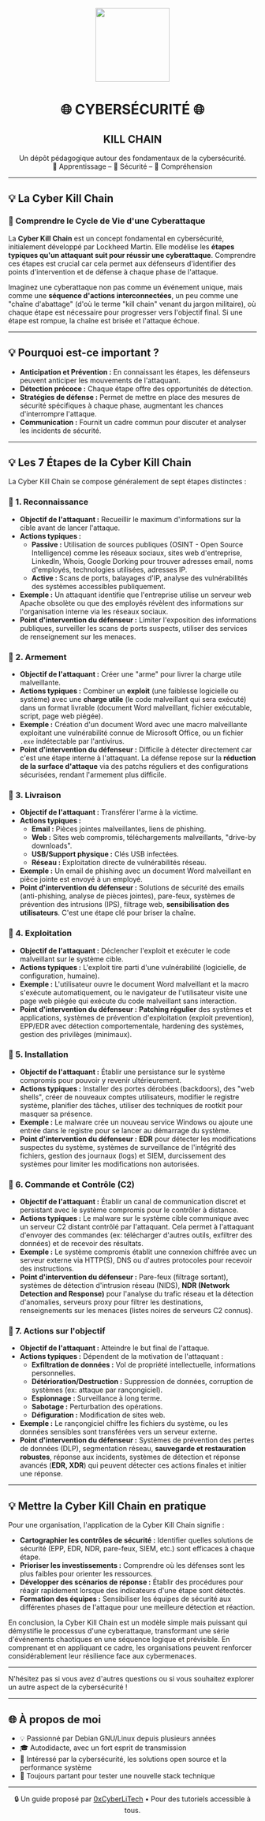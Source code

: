<p align="center">
  <img src="https://avatars.githubusercontent.com/u/167217017?s=400&u=d983b9423c4eb8cdb9bfe8b14f505be5c894d6bc&v=4" width="150" />
</p>

<h1 align="center">🌐 CYBERSÉCURITÉ 🌐</h1>
<h2 align="center"> KILL CHAIN</h2>

<p align="center">
  Un dépôt pédagogique autour des fondamentaux de la cybersécurité.<br>
  📘 Apprentissage – 🔐 Sécurité – 🧠 Compréhension
</p>

---
<h2 align="left">💡 La Cyber Kill Chain</h2>
<h3 align="left">👋 Comprendre le Cycle de Vie d'une Cyberattaque</h3>

La **Cyber Kill Chain** est un concept fondamental en cybersécurité, initialement développé par Lockheed Martin. Elle modélise les **étapes typiques qu'un attaquant suit pour réussir une cyberattaque**. Comprendre ces étapes est crucial car cela permet aux défenseurs d'identifier des points d'intervention et de défense à chaque phase de l'attaque.

Imaginez une cyberattaque non pas comme un événement unique, mais comme une **séquence d'actions interconnectées**, un peu comme une "chaîne d'abattage" (d'où le terme "kill chain" venant du jargon militaire), où chaque étape est nécessaire pour progresser vers l'objectif final. Si une étape est rompue, la chaîne est brisée et l'attaque échoue.

---
<h2 align="left">💡 Pourquoi est-ce important ?</h2>

* **Anticipation et Prévention :** En connaissant les étapes, les défenseurs peuvent anticiper les mouvements de l'attaquant.
* **Détection précoce :** Chaque étape offre des opportunités de détection.
* **Stratégies de défense :** Permet de mettre en place des mesures de sécurité spécifiques à chaque phase, augmentant les chances d'interrompre l'attaque.
* **Communication :** Fournit un cadre commun pour discuter et analyser les incidents de sécurité.

---
<h2 align="left">💡 Les 7 Étapes de la Cyber Kill Chain</h2>

La Cyber Kill Chain se compose généralement de sept étapes distinctes :

<h3 align="left">👋 1. Reconnaissance</h3>

* **Objectif de l'attaquant :** Recueillir le maximum d'informations sur la cible avant de lancer l'attaque.
* **Actions typiques :**
    * **Passive :** Utilisation de sources publiques (OSINT - Open Source Intelligence) comme les réseaux sociaux, sites web d'entreprise, LinkedIn, Whois, Google Dorking pour trouver adresses email, noms d'employés, technologies utilisées, adresses IP.
    * **Active :** Scans de ports, balayages d'IP, analyse des vulnérabilités des systèmes accessibles publiquement.
* **Exemple :** Un attaquant identifie que l'entreprise utilise un serveur web Apache obsolète ou que des employés révèlent des informations sur l'organisation interne via les réseaux sociaux.
* **Point d'intervention du défenseur :** Limiter l'exposition des informations publiques, surveiller les scans de ports suspects, utiliser des services de renseignement sur les menaces.

<h3 align="left">👋 2. Armement</h3>

* **Objectif de l'attaquant :** Créer une "arme" pour livrer la charge utile malveillante.
* **Actions typiques :** Combiner un **exploit** (une faiblesse logicielle ou système) avec une **charge utile** (le code malveillant qui sera exécuté) dans un format livrable (document Word malveillant, fichier exécutable, script, page web piégée).
* **Exemple :** Création d'un document Word avec une macro malveillante exploitant une vulnérabilité connue de Microsoft Office, ou un fichier `.exe` indétectable par l'antivirus.
* **Point d'intervention du défenseur :** Difficile à détecter directement car c'est une étape interne à l'attaquant. La défense repose sur la **réduction de la surface d'attaque** via des patchs réguliers et des configurations sécurisées, rendant l'armement plus difficile.

<h3 align="left">👋 3. Livraison</h3>

* **Objectif de l'attaquant :** Transférer l'arme à la victime.
* **Actions typiques :**
    * **Email :** Pièces jointes malveillantes, liens de phishing.
    * **Web :** Sites web compromis, téléchargements malveillants, "drive-by downloads".
    * **USB/Support physique :** Clés USB infectées.
    * **Réseau :** Exploitation directe de vulnérabilités réseau.
* **Exemple :** Un email de phishing avec un document Word malveillant en pièce jointe est envoyé à un employé.
* **Point d'intervention du défenseur :** Solutions de sécurité des emails (anti-phishing, analyse de pièces jointes), pare-feux, systèmes de prévention des intrusions (IPS), filtrage web, **sensibilisation des utilisateurs**. C'est une étape clé pour briser la chaîne.

<h3 align="left">👋 4. Exploitation</h3>

* **Objectif de l'attaquant :** Déclencher l'exploit et exécuter le code malveillant sur le système cible.
* **Actions typiques :** L'exploit tire parti d'une vulnérabilité (logicielle, de configuration, humaine).
* **Exemple :** L'utilisateur ouvre le document Word malveillant et la macro s'exécute automatiquement, ou le navigateur de l'utilisateur visite une page web piégée qui exécute du code malveillant sans interaction.
* **Point d'intervention du défenseur :** **Patching régulier** des systèmes et applications, systèmes de prévention d'exploitation (exploit prevention), EPP/EDR avec détection comportementale, hardening des systèmes, gestion des privilèges (minimaux).

<h3 align="left">👋 5. Installation</h3>

* **Objectif de l'attaquant :** Établir une persistance sur le système compromis pour pouvoir y revenir ultérieurement.
* **Actions typiques :** Installer des portes dérobées (backdoors), des "web shells", créer de nouveaux comptes utilisateurs, modifier le registre système, planifier des tâches, utiliser des techniques de rootkit pour masquer sa présence.
* **Exemple :** Le malware crée un nouveau service Windows ou ajoute une entrée dans le registre pour se lancer au démarrage du système.
* **Point d'intervention du défenseur :** **EDR** pour détecter les modifications suspectes du système, systèmes de surveillance de l'intégrité des fichiers, gestion des journaux (logs) et SIEM, durcissement des systèmes pour limiter les modifications non autorisées.

<h3 align="left">👋 6. Commande et Contrôle (C2)</h3>

* **Objectif de l'attaquant :** Établir un canal de communication discret et persistant avec le système compromis pour le contrôler à distance.
* **Actions typiques :** Le malware sur le système cible communique avec un serveur C2 distant contrôlé par l'attaquant. Cela permet à l'attaquant d'envoyer des commandes (ex: télécharger d'autres outils, exfiltrer des données) et de recevoir des résultats.
* **Exemple :** Le système compromis établit une connexion chiffrée avec un serveur externe via HTTP(S), DNS ou d'autres protocoles pour recevoir des instructions.
* **Point d'intervention du défenseur :** Pare-feux (filtrage sortant), systèmes de détection d'intrusion réseau (NIDS), **NDR (Network Detection and Response)** pour l'analyse du trafic réseau et la détection d'anomalies, serveurs proxy pour filtrer les destinations, renseignements sur les menaces (listes noires de serveurs C2 connus).

<h3 align="left">👋 7. Actions sur l'objectif</h3>

* **Objectif de l'attaquant :** Atteindre le but final de l'attaque.
* **Actions typiques :** Dépendent de la motivation de l'attaquant :
    * **Exfiltration de données :** Vol de propriété intellectuelle, informations personnelles.
    * **Détérioration/Destruction :** Suppression de données, corruption de systèmes (ex: attaque par rançongiciel).
    * **Espionnage :** Surveillance à long terme.
    * **Sabotage :** Perturbation des opérations.
    * **Défiguration :** Modification de sites web.
* **Exemple :** Le rançongiciel chiffre les fichiers du système, ou les données sensibles sont transférées vers un serveur externe.
* **Point d'intervention du défenseur :** Systèmes de prévention des pertes de données (DLP), segmentation réseau, **sauvegarde et restauration robustes**, réponse aux incidents, systèmes de détection et réponse avancés (**EDR, XDR**) qui peuvent détecter ces actions finales et initier une réponse.

---

<h2 align="left">💡 Mettre la Cyber Kill Chain en pratique</h2>

Pour une organisation, l'application de la Cyber Kill Chain signifie :

* **Cartographier les contrôles de sécurité :** Identifier quelles solutions de sécurité (EPP, EDR, NDR, pare-feux, SIEM, etc.) sont efficaces à chaque étape.
* **Prioriser les investissements :** Comprendre où les défenses sont les plus faibles pour orienter les ressources.
* **Développer des scénarios de réponse :** Établir des procédures pour réagir rapidement lorsque des indicateurs d'une étape sont détectés.
* **Formation des équipes :** Sensibiliser les équipes de sécurité aux différentes phases de l'attaque pour une meilleure détection et réaction.

En conclusion, la Cyber Kill Chain est un modèle simple mais puissant qui démystifie le processus d'une cyberattaque, transformant une série d'événements chaotiques en une séquence logique et prévisible. En comprenant et en appliquant ce cadre, les organisations peuvent renforcer considérablement leur résilience face aux cybermenaces.

---

N'hésitez pas si vous avez d'autres questions ou si vous souhaitez explorer un autre aspect de la cybersécurité !

---

## 🌐 À propos de moi

- 💡 Passionné par Debian GNU/Linux depuis plusieurs années
- 🎓 Autodidacte, avec un fort esprit de transmission
- 🔐 Intéressé par la cybersécurité, les solutions open source et la performance système
- 🧪 Toujours partant pour tester une nouvelle stack technique

---

<p align="center">
  🔒 Un guide proposé par <a href="https://github.com/0xCyberLiTech">0xCyberLiTech</a> • Pour des tutoriels accessible à tous.
</p>
